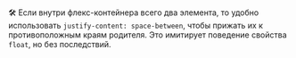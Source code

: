 🛠 Если внутри флекс-контейнера всего два элемента, то удобно использовать `justify-content: space-between`, чтобы прижать их к противоположным краям родителя. Это имитирует поведение свойства `float`, но без последствий.
